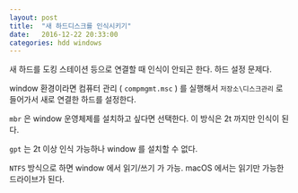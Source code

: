 ```yaml
---
layout: post
title:  "새 하드디스크를 인식시키기"
date:   2016-12-22 20:33:00
categories: hdd windows
---
```


새 하드를 도킹 스테이션 등으로 연결할 때 인식이 안되곤 한다. 하드 설정 문제다.

window 환경이라면 컴퓨터 관리 ( `compmgmt.msc` ) 를 실행해서 `저장소\디스크관리` 로 들어가서 새로 연결한 하드를 설정한다. 

`mbr` 은 window 운영체제를 설치하고 싶다면 선택한다. 이 방식은 2t 까지만 인식이 된다.

`gpt` 는 2t 이상 인식 가능하나 window 를 설치할 수 없다.

`NTFS` 방식으로 하면 window 에서 읽기/쓰기 가 가능. macOS 에서는 읽기만 가능한 드라이브가 된다.
